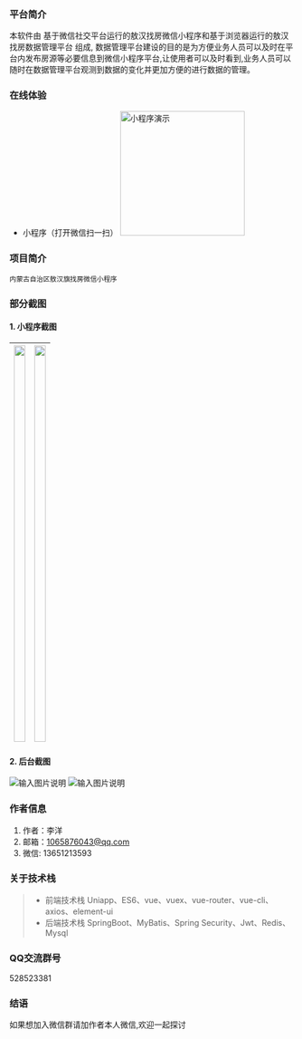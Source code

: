 ### 平台简介

   本软件由 基于微信社交平台运行的敖汉找房微信小程序和基于浏览器运行的敖汉找房数据管理平台 组成, 数据管理平台建设的目的是为方便业务人员可以及时在平台内发布房源等必要信息到微信小程序平台,让使用者可以及时看到,业务人员可以随时在数据管理平台观测到数据的变化并更加方便的进行数据的管理。

### 在线体验

- 小程序（打开微信扫一扫）
  <img src="https://gitee.com/feiLg/source-vue/raw/master/upload/minPro.png"  width="220px" alt="小程序演示"/>

### 项目简介

    内蒙古自治区敖汉旗找房微信小程序

### 部分截图

#### 1. 小程序截图

| <img src="https://gitee.com/feiLg/source-vue/raw/master/upload/20231105153425.png" width="100%" height="700px" /> | <img src="https://gitee.com/feiLg/source-vue/raw/master/upload/20231105153502.png" width="100%" height="700px"  /> |
| ------------------------------------------------------------ | ------------------------------------------------------------ |



#### 2. 后台截图

![输入图片说明](https://gitee.com/feiLg/source-vue/raw/master/upload/202311052.png)
![输入图片说明](https://gitee.com/feiLg/source-vue/raw/master/upload/202311053.png)

### 作者信息

1.  作者：李洋
2.  邮箱：1065876043@qq.com
3.  微信: 13651213593

### 关于技术栈

> * 前端技术栈 Uniapp、ES6、vue、vuex、vue-router、vue-cli、axios、element-ui
> * 后端技术栈 SpringBoot、MyBatis、Spring Security、Jwt、Redis、Mysql

### QQ交流群号

   528523381
    
### 结语
如果想加入微信群请加作者本人微信,欢迎一起探讨
